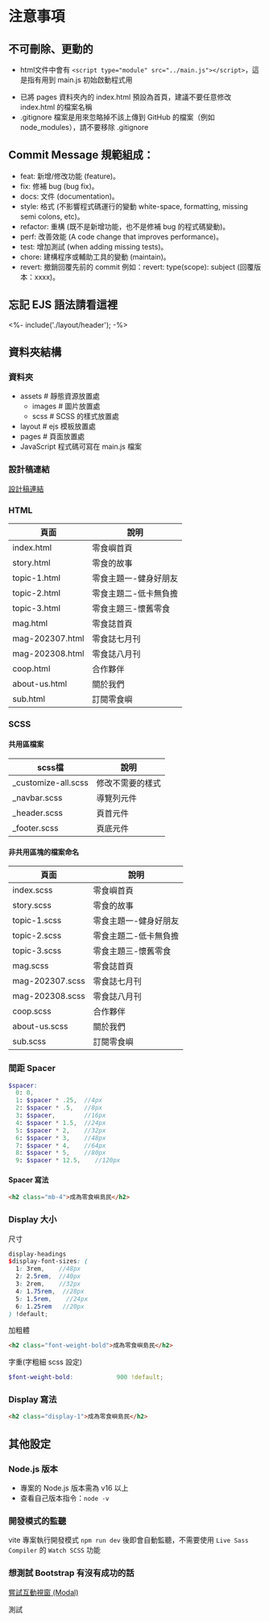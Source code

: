 # 注意事項

## 不可刪除、更動的

* html文件中會有 `<script type="module" src="../main.js"></script>`，這是指有用到 main.js 初始啟動程式用

- 已將 pages 資料夾內的 index.html 預設為首頁，建議不要任意修改 index.html 的檔案名稱
- .gitignore 檔案是用來忽略掉不該上傳到 GitHub 的檔案（例如 node_modules），請不要移除 .gitignore

## Commit Message 規範組成：

* feat: 新增/修改功能 (feature)。
* fix: 修補 bug (bug fix)。
* docs: 文件 (documentation)。
* style: 格式 (不影響程式碼運行的變動 white-space, formatting, missing semi colons, etc)。
* refactor: 重構 (既不是新增功能，也不是修補 bug 的程式碼變動)。
* perf: 改善效能 (A code change that improves performance)。
* test: 增加測試 (when adding missing tests)。
* chore: 建構程序或輔助工具的變動 (maintain)。
* revert: 撤銷回覆先前的 commit 例如：revert: type(scope): subject (回覆版本：xxxx)。

## 忘記 EJS 語法請看這裡

<%- include('./layout/header'); -%>

## 資料夾結構

### 資料夾

- assets # 靜態資源放置處
  - images # 圖片放置處
  - scss # SCSS 的樣式放置處
- layout # ejs 模板放置處
- pages # 頁面放置處
- JavaScript 程式碼可寫在 main.js 檔案

### 設計稿連結

[設計稿連結](https://www.figma.com/file/boEkPWQE2TJ4CODOoV8DV6/%E5%85%AD%E8%A7%92_%E8%BE%A6%E5%85%AC%E5%AE%A4%E9%9B%B6%E9%A3%9F?node-id=0%3A1&mode=dev)

### HTML

| 頁面            | 說明                  |
| --------------- | --------------------- |
| index.html      | 零食嶼首頁            |
| story.html      | 零食的故事            |
| topic-1.html    | 零食主題一-健身好朋友 |
| topic-2.html    | 零食主題二-低卡無負擔 |
| topic-3.html    | 零食主題三-懷舊零食   |
| mag.html        | 零食誌首頁            |
| mag-202307.html | 零食誌七月刊          |
| mag-202308.html | 零食誌八月刊          |
| coop.html       | 合作夥伴              |
| about-us.html   | 關於我們              |
| sub.html        | 訂閱零食嶼            |

### SCSS

#### 共用區檔案

| scss檔              | 說明             |
| ------------------- | ---------------- |
| _customize-all.scss | 修改不需要的樣式 |
| _navbar.scss        | 導覽列元件       |
| _header.scss        | 頁首元件         |
| _footer.scss        | 頁底元件         |

#### 非共用區塊的檔案命名

| 頁面            | 說明                  |
| --------------- | --------------------- |
| index.scss      | 零食嶼首頁            |
| story.scss      | 零食的故事            |
| topic-1.scss    | 零食主題一-健身好朋友 |
| topic-2.scss    | 零食主題二-低卡無負擔 |
| topic-3.scss    | 零食主題三-懷舊零食   |
| mag.scss        | 零食誌首頁            |
| mag-202307.scss | 零食誌七月刊          |
| mag-202308.scss | 零食誌八月刊          |
| coop.scss       | 合作夥伴              |
| about-us.scss   | 關於我們              |
| sub.scss        | 訂閱零食嶼            |

### 間距 Spacer

```scss
$spacer: 
  0: 0,
  1: $spacer * .25,  //4px
  2: $spacer * .5,   //8px
  3: $spacer,        //16px
  4: $spacer * 1.5,  //24px
  5: $spacer * 2,    //32px
  6: $spacer * 3,    //48px
  7: $spacer * 4,    //64px
  8: $spacer * 5,    //80px
  9: $spacer * 12.5,    //120px

```

#### Spacer 寫法

```html
<h2 class="mb-4">成為零食嶼島民</h2>
```

### Display 大小

尺寸

```scss
display-headings
$display-font-sizes: (
  1: 3rem,    //48px
  2: 2.5rem,  //40px
  3: 2rem,    //32px
  4: 1.75rem,  //28px
  5: 1.5rem,    //24px
  6: 1.25rem   //20px
) !default;
```

加粗體

```html
<h2 class="font-weight-bold">成為零食嶼島民</h2>
```

字重(字粗細 scss 設定)

```scss
$font-weight-bold:            900 !default;
```

### Display 寫法

```html
<h2 class="display-1">成為零食嶼島民</h2>
```

## 其他設定

### Node.js 版本

- 專案的 Node.js 版本需為 v16 以上
- 查看自己版本指令：`node -v`

### 開發模式的監聽

vite 專案執行開發模式 `npm run dev` 後即會自動監聽，不需要使用 `Live Sass Compiler` 的 `Watch SCSS` 功能

### 想測試 Bootstrap 有沒有成功的話

[嘗試互動視窗 (Modal)](https://bootstrap5.hexschool.com/docs/5.0/components/modal/#live-demo)

測試

